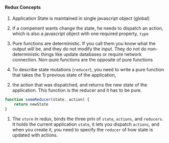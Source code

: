 #### Redux Concepts

1. Application State is maintained in single javascript object (global)

1. If a compenent wants change the state, he needs to dispatch an action, which is 
also a javascript object with one required property, `type`

1. Pure functions are deterministic. If you call them you know what the output will be, and they do 
not modify the input. They do not do non-deterministic things like update databases or require network connection.
Non-pure functions are the opposite of pure functions

1. To describe state mutations (`reducer`), you need to write a pure function that takes the 1) previous state of the application, 
2) the action that was dispatched, and returns the new state of the application. This function is the reducer and it has to
be pure.

```javascript
function someReducer(state, action) {
    return newState
}
```

1. The `store` in redux, binds the three prin of `state`, `actions`, and `reducers`. It holds the current
application `state`, it lets you dispatch `actions`, and when you create it, you need to specify the `reducer` of how state 
is updated with actions.